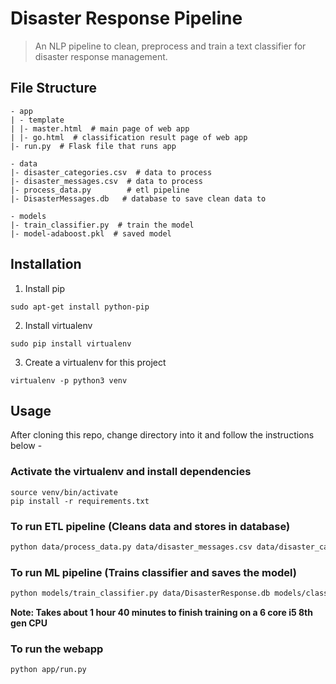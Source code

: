 # Disaster Response Pipeline

> An NLP pipeline to clean, preprocess and train a text classifier for disaster response management. 

## File Structure

```
- app
| - template
| |- master.html  # main page of web app
| |- go.html  # classification result page of web app
|- run.py  # Flask file that runs app

- data
|- disaster_categories.csv  # data to process 
|- disaster_messages.csv  # data to process
|- process_data.py        # etl pipeline
|- DisasterMessages.db   # database to save clean data to

- models
|- train_classifier.py  # train the model
|- model-adaboost.pkl  # saved model 
```

## Installation

1. Install pip
```
sudo apt-get install python-pip
```
2. Install virtualenv
```
sudo pip install virtualenv
```
3. Create a virtualenv for this project
```
virtualenv -p python3 venv
```

## Usage

After cloning this repo, change directory into it and follow the instructions below - 

### Activate the virtualenv and install dependencies

```
source venv/bin/activate
pip install -r requirements.txt
```

### To run ETL pipeline (Cleans data and stores in database)

```bash
python data/process_data.py data/disaster_messages.csv data/disaster_categories.csv data/DisasterResponse.db
```

### To run ML pipeline (Trains classifier and saves the model)

```bash
python models/train_classifier.py data/DisasterResponse.db models/classifier.pkl
```

**Note: Takes about 1 hour 40 minutes to finish training on a 6 core i5 8th gen CPU**

### To run the webapp

```
python app/run.py
```